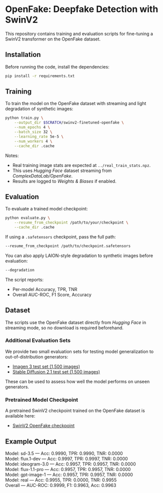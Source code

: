 # OpenFake: Deepfake Detection with SwinV2

This repository contains training and evaluation scripts for fine-tuning a SwinV2 transformer on the OpenFake dataset.

## Installation

Before running the code, install the dependencies:

```bash
pip install -r requirements.txt
```

## Training

To train the model on the OpenFake dataset with streaming and light degradation of synthetic images:

```bash
python train.py \
    --output_dir $SCRATCH/swinv2-finetuned-openfake \
    --num_epochs 4 \
    --batch_size 32 \
    --learning_rate 5e-5 \
    --num_workers 4 \
    --cache_dir .cache
```

Notes:
- Real training image stats are expected at `../real_train_stats.npz`.
- This uses *Hugging Face* dataset streaming from *ComplexDataLab/OpenFake*.
- Results are logged to *Weights & Biases* if enabled.

## Evaluation

To evaluate a trained model checkpoint:

```bash
python evaluate.py \
    --resume_from_checkpoint /path/to/your/checkpoint \
    --cache_dir .cache
```

If using a `.safetensors` checkpoint, pass the full path:

```bash
--resume_from_checkpoint /path/to/checkpoint.safetensors
```

You can also apply LAION-style degradation to synthetic images before evaluation:

```bash
--degradation
```

The script reports:
- Per-model Accuracy, TPR, TNR
- Overall AUC-ROC, F1 Score, Accuracy

## Dataset

The scripts use the OpenFake dataset directly from *Hugging Face* in streaming mode, so no download is required beforehand.

### Additional Evaluation Sets

We provide two small evaluation sets for testing model generalization to out-of-distribution generators:

- [Imagen 3 test set (1,500 images)](https://drive.google.com/file/d/1hd-cfhkn2eTI6Aj-XdbNHa1M2vcbfjqa/view?usp=share_link)
- [Stable Diffusion 2.1 test set (1,500 images)](https://drive.google.com/file/d/1l4Om1ta28rZkqFxdaFm2DlEwKN19vzfM/view?usp=share_link)

These can be used to assess how well the model performs on unseen generators.

### Pretrained Model Checkpoint

A pretrained SwinV2 checkpoint trained on the OpenFake dataset is available here:

- [SwinV2 OpenFake checkpoint](https://drive.google.com/file/d/1tLWgcN-tbd2VcK_542ieIO5mwKGY8N9Y/view?usp=share_link)

## Example Output

Model: sd-3.5 — Acc: 0.9990, TPR: 0.9990, TNR: 0.0000  
Model: flux.1-dev — Acc: 0.9997, TPR: 0.9997, TNR: 0.0000  
Model: ideogram-3.0 — Acc: 0.9957, TPR: 0.9957, TNR: 0.0000  
Model: flux-1.1-pro — Acc: 0.9957, TPR: 0.9957, TNR: 0.0000  
Model: gpt-image-1 — Acc: 0.9957, TPR: 0.9957, TNR: 0.0000  
Model: real — Acc: 0.9955, TPR: 0.0000, TNR: 0.9955  
Overall — AUC-ROC: 0.9999, F1: 0.9963, Acc: 0.9963